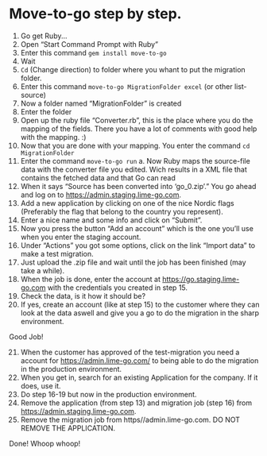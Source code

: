 # Move-to-go step by step.
1.	Go get Ruby...
2.	Open “Start Command Prompt with Ruby” 
3.	Enter this command `gem install move-to-go`
4.	Wait
5.	`Cd` (Change direction) to folder where you whant to put the migration folder.
6.	Enter this command `move-to-go MigrationFolder excel` (or other list-source)
7.	Now a folder named “MigrationFolder” is created
8.	Enter the folder
9.	Open up the ruby file “Converter.rb”, this is the place where you do the mapping of the fields. There you have a lot of comments with good help with the mapping. :) 
10.	Now that you are done with your mapping. You enter the command 
`cd MigrationFolder`
11.	Enter the command `move-to-go run`
a.	Now Ruby maps the source-file data with the converter file you edited. Wich results in a XML file that contains the fetched data and that Go can read
12.	When it says “Source has been converted into ‘go_0.zip’.” You go ahead and log on to https://admin.staging.lime-go.com. 
13.	Add a new application by clicking on one of the nice Nordic flags (Preferably the flag that belong to the country you represent).
14.	Enter a nice name and some info and click on “Submit”.
15.	Now you press the button “Add an account” which is the one you’ll use when you enter the staging account. 
16.	Under “Actions” you got some options, click on the link “Import data” to make a test migration. 
17.	Just upload the .zip file and wait until the job has been finished (may take a while).
18.	When the job is done, enter the account at https://go.staging.lime-go.com with the credentials you created in step 15.
19.	Check the data, is it how it should be?
20.	If yes, create an account (like at step 15) to the customer where they can look at the data aswell and give you a go to do the migration in the sharp environment. 

Good Job!

21.	When the customer has approved of the test-migration you need a account for https://admin.lime-go.com/ to being able to do the migration in the production environment.
22.	When you get in, search for an existing Application for the company. If it does, use it. 
23.	Do step 16-19 but now in the production environment. 
24. Remove the application (from step 13) and migration job (step 16) from https://admin.staging.lime-go.com.
25. Remove the migration job from https//admin.lime-go.com. DO NOT REMOVE THE APPLICATION.

Done! Whoop whoop!
